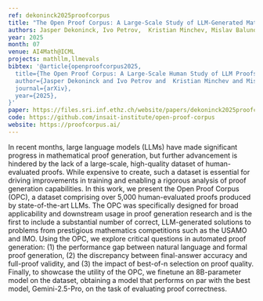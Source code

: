 ```yaml
---
ref: dekoninck2025proofcorpus
title: "The Open Proof Corpus: A Large-Scale Study of LLM-Generated Mathematical Proofs"
authors: Jasper Dekoninck, Ivo Petrov,  Kristian Minchev, Mislav Balunovic, Martin Vechev, Miroslav Marinov, Maria Drencheva, Lyuba Konova, Milen Milenov Shumanov, Kaloyan Tsvetkov, Nikolay Drenchev, Lazar D. Todorov, Kalina Nikolova, Nikolay Georgiev, Vanesa Kalinkova, Margulan Ismoldayev
year: 2025
month: 07
venue: AI4Math@ICML
projects: mathllm,llmevals
bibtex: '@article{openproofcorpus2025,
  title={The Open Proof Corpus: A Large-Scale Human Study of LLM Proofs},
  author={Jasper Dekoninck and Ivo Petrov and  Kristian Minchev and Mislav Balunovic and Martin Vechev and Miroslav Marinov and Maria Drencheva and Lyuba Konova and Milen Milenov Shumanov and Kaloyan Tsvetkov and Nikolay Drenchev and Lazar D. Todorov and Kalina Nikolova and Nikolay Georgiev and Vanesa Kalinkova and Margulan Ismoldayev},
  journal={arXiv},
  year={2025},
}'
paper: https://files.sri.inf.ethz.ch/website/papers/dekoninck2025proofcorpus.pdf
code: https://github.com/insait-institute/open-proof-corpus
website: https://proofcorpus.ai/
---
```

In recent months, large language models (LLMs) have made significant progress in mathematical proof generation, but further advancement is hindered by the lack of a large-scale, high-quality dataset of human-evaluated proofs. While expensive to create, such a dataset is essential for driving improvements in training and enabling a rigorous analysis of proof generation capabilities. In this work, we present the Open Proof Corpus (OPC), a dataset comprising over 5,000 human-evaluated proofs produced by state-of-the-art LLMs. The OPC was specifically designed for broad applicability and downstream usage in proof generation research and is the first to include a substantial number of correct, LLM-generated solutions to problems from prestigious mathematics competitions such as the USAMO and IMO. Using the OPC, we explore critical questions in automated proof generation: (1) the performance gap between natural language and formal proof generation, (2) the discrepancy between final-answer accuracy and full-proof validity, and (3) the impact of best-of-n selection on proof quality. Finally, to showcase the utility of the OPC, we finetune an 8B-parameter model on the dataset, obtaining a model that performs on par with the best model, Gemini-2.5-Pro, on the task of evaluating proof correctness.